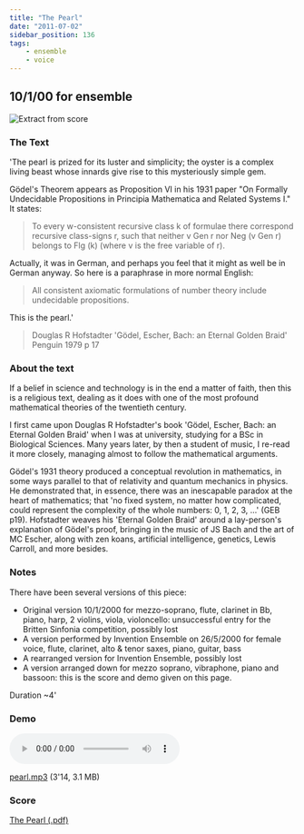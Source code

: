 ```yaml
---
title: "The Pearl"
date: "2011-07-02"
sidebar_position: 136
tags:
    - ensemble
    - voice
---
```

## 10/1/00 for ensemble

![Extract from score](/img/pearlp.png "The Pearl")

### The Text

'The pearl is prized for its luster and simplicity; the oyster is a complex living beast whose innards give rise to this mysteriously simple gem.

Gödel's Theorem appears as Proposition VI in his 1931 paper "On Formally Undecidable Propositions in Principia Mathematica and Related Systems I." It states:

> To every w-consistent recursive class k of formulae there correspond recursive class-signs r, such that neither v Gen r nor Neg (v Gen r) belongs to Flg (k) (where v is the free variable of r).

Actually, it was in German, and perhaps you feel that it might as well be in German anyway. So here is a paraphrase in more normal English:

> All consistent axiomatic formulations of number theory include undecidable propositions.

This is the pearl.'

> Douglas R Hofstadter 'Gödel, Escher, Bach: an Eternal Golden Braid' Penguin 1979 p 17

### About the text

If a belief in science and technology is in the end a matter of faith, then this is a religious text, dealing as it does with one of the most profound mathematical theories of the twentieth century.

I first came upon Douglas R Hofstadter's book 'Gödel, Escher, Bach: an Eternal Golden Braid' when I was at university, studying for a BSc in Biological Sciences. Many years later, by then a student of music, I re-read it more closely, managing almost to follow the mathematical arguments.

Gödel's 1931 theory produced a conceptual revolution in mathematics, in some ways parallel to that of relativity and quantum mechanics in physics. He demonstrated that, in essence, there was an inescapable paradox at the heart of mathematics; that 'no fixed system, no matter how complicated, could represent the complexity of the whole numbers: 0, 1, 2, 3, ...' (GEB p19). Hofstadter weaves his 'Eternal Golden Braid' around a lay-person's explanation of Gödel's proof, bringing in the music of JS Bach and the art of MC Escher, along with zen koans, artificial intelligence, genetics, Lewis Carroll, and more besides.

### Notes

There have been several versions of this piece:

- Original version 10/1/2000 for mezzo-soprano, flute, clarinet in Bb, piano, harp, 2 violins, viola, violoncello: unsuccessful entry for the Britten Sinfonia competition, possibly lost
- A version performed by Invention Ensemble on 26/5/2000 for female voice, flute, clarinet, alto & tenor saxes, piano, guitar, bass
- A rearranged version for Invention Ensemble, possibly lost
- A version arranged down for mezzo soprano, vibraphone, piano and bassoon: this is the score and demo given on this page.

Duration ~4'

### Demo

<audio controls>
  <source src="/catalog/pearl.mp3"/>
</audio>

[pearl.mp3](pathname:///catalog/pearl.mp3) (3'14, 3.1 MB)


### Score

[The Pearl (.pdf)](pathname:///catalog/pearlp.pdf)
